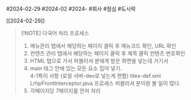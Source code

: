 #2024-02-29
#2024-02 
#2024- 
#회사 
#점심 
#도시락

[[2024-02-29]]


> [!NOTE] 다국어 처리 프로세스 
> 1. 메뉴관리 탭에서 해당하는 페이지  클릭 후 메뉴코드 확인, URL 확인
> 2. 컨텐츠 관리 탭에서 해당하는 페이지 클릭 후  제목 클릭  컨텐츠 번호확인
> 3. HTML 탭으로 가서 퍼블리셔 분에게 받은 화면을 넣는데 거기서
> 4. main 태그 안에 있는 모든 요소 집어 넣기.  
>    4-1특이 사항 (로컬 서버-dev로 넣는게 편함)
>    tiles-def.xml
>    LrhpFrontInterceptor.java 프로세스
>    퍼블리셔 분이랑 볼 일이 많다.
> 5. 각페이지당 7페이지를 먼저 처리


